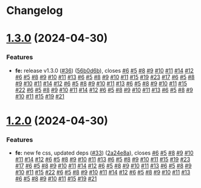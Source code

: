 # Changelog

# [1.3.0](https://github.com/nikolajovancevic/automating-stuff/compare/v1.2.0...v1.3.0) (2024-04-30)


### Features

* **fe:** release v1.3.0 ([#36](https://github.com/nikolajovancevic/automating-stuff/issues/36)) ([56b0d6b](https://github.com/nikolajovancevic/automating-stuff/commit/56b0d6bab3ed8b111db9df9f3cd13b590dae1c13)), closes [#6](https://github.com/nikolajovancevic/automating-stuff/issues/6) [#5](https://github.com/nikolajovancevic/automating-stuff/issues/5) [#8](https://github.com/nikolajovancevic/automating-stuff/issues/8) [#9](https://github.com/nikolajovancevic/automating-stuff/issues/9) [#10](https://github.com/nikolajovancevic/automating-stuff/issues/10) [#11](https://github.com/nikolajovancevic/automating-stuff/issues/11) [#14](https://github.com/nikolajovancevic/automating-stuff/issues/14) [#12](https://github.com/nikolajovancevic/automating-stuff/issues/12) [#6](https://github.com/nikolajovancevic/automating-stuff/issues/6) [#5](https://github.com/nikolajovancevic/automating-stuff/issues/5) [#8](https://github.com/nikolajovancevic/automating-stuff/issues/8) [#9](https://github.com/nikolajovancevic/automating-stuff/issues/9) [#10](https://github.com/nikolajovancevic/automating-stuff/issues/10) [#11](https://github.com/nikolajovancevic/automating-stuff/issues/11) [#13](https://github.com/nikolajovancevic/automating-stuff/issues/13) [#6](https://github.com/nikolajovancevic/automating-stuff/issues/6) [#5](https://github.com/nikolajovancevic/automating-stuff/issues/5) [#8](https://github.com/nikolajovancevic/automating-stuff/issues/8) [#9](https://github.com/nikolajovancevic/automating-stuff/issues/9) [#10](https://github.com/nikolajovancevic/automating-stuff/issues/10) [#11](https://github.com/nikolajovancevic/automating-stuff/issues/11) [#15](https://github.com/nikolajovancevic/automating-stuff/issues/15) [#19](https://github.com/nikolajovancevic/automating-stuff/issues/19) [#23](https://github.com/nikolajovancevic/automating-stuff/issues/23) [#17](https://github.com/nikolajovancevic/automating-stuff/issues/17) [#6](https://github.com/nikolajovancevic/automating-stuff/issues/6) [#5](https://github.com/nikolajovancevic/automating-stuff/issues/5) [#8](https://github.com/nikolajovancevic/automating-stuff/issues/8) [#9](https://github.com/nikolajovancevic/automating-stuff/issues/9) [#10](https://github.com/nikolajovancevic/automating-stuff/issues/10) [#11](https://github.com/nikolajovancevic/automating-stuff/issues/11) [#14](https://github.com/nikolajovancevic/automating-stuff/issues/14) [#12](https://github.com/nikolajovancevic/automating-stuff/issues/12) [#6](https://github.com/nikolajovancevic/automating-stuff/issues/6) [#5](https://github.com/nikolajovancevic/automating-stuff/issues/5) [#8](https://github.com/nikolajovancevic/automating-stuff/issues/8) [#9](https://github.com/nikolajovancevic/automating-stuff/issues/9) [#10](https://github.com/nikolajovancevic/automating-stuff/issues/10) [#11](https://github.com/nikolajovancevic/automating-stuff/issues/11) [#13](https://github.com/nikolajovancevic/automating-stuff/issues/13) [#6](https://github.com/nikolajovancevic/automating-stuff/issues/6) [#5](https://github.com/nikolajovancevic/automating-stuff/issues/5) [#8](https://github.com/nikolajovancevic/automating-stuff/issues/8) [#9](https://github.com/nikolajovancevic/automating-stuff/issues/9) [#10](https://github.com/nikolajovancevic/automating-stuff/issues/10) [#11](https://github.com/nikolajovancevic/automating-stuff/issues/11) [#15](https://github.com/nikolajovancevic/automating-stuff/issues/15) [#22](https://github.com/nikolajovancevic/automating-stuff/issues/22) [#6](https://github.com/nikolajovancevic/automating-stuff/issues/6) [#5](https://github.com/nikolajovancevic/automating-stuff/issues/5) [#8](https://github.com/nikolajovancevic/automating-stuff/issues/8) [#9](https://github.com/nikolajovancevic/automating-stuff/issues/9) [#10](https://github.com/nikolajovancevic/automating-stuff/issues/10) [#11](https://github.com/nikolajovancevic/automating-stuff/issues/11) [#14](https://github.com/nikolajovancevic/automating-stuff/issues/14) [#12](https://github.com/nikolajovancevic/automating-stuff/issues/12) [#6](https://github.com/nikolajovancevic/automating-stuff/issues/6) [#5](https://github.com/nikolajovancevic/automating-stuff/issues/5) [#8](https://github.com/nikolajovancevic/automating-stuff/issues/8) [#9](https://github.com/nikolajovancevic/automating-stuff/issues/9) [#10](https://github.com/nikolajovancevic/automating-stuff/issues/10) [#11](https://github.com/nikolajovancevic/automating-stuff/issues/11) [#13](https://github.com/nikolajovancevic/automating-stuff/issues/13) [#6](https://github.com/nikolajovancevic/automating-stuff/issues/6) [#5](https://github.com/nikolajovancevic/automating-stuff/issues/5) [#8](https://github.com/nikolajovancevic/automating-stuff/issues/8) [#9](https://github.com/nikolajovancevic/automating-stuff/issues/9) [#10](https://github.com/nikolajovancevic/automating-stuff/issues/10) [#11](https://github.com/nikolajovancevic/automating-stuff/issues/11) [#15](https://github.com/nikolajovancevic/automating-stuff/issues/15) [#19](https://github.com/nikolajovancevic/automating-stuff/issues/19) [#21](https://github.com/nikolajovancevic/automating-stuff/issues/21)

# [1.2.0](https://github.com/nikolajovancevic/automating-stuff/compare/v1.1.1...v1.2.0) (2024-04-30)


### Features

* **fe:** new fe css, updated deps  ([#33](https://github.com/nikolajovancevic/automating-stuff/issues/33)) ([2a24e8a](https://github.com/nikolajovancevic/automating-stuff/commit/2a24e8a1d1274ca17049db0f2e70830a8549efdb)), closes [#6](https://github.com/nikolajovancevic/automating-stuff/issues/6) [#5](https://github.com/nikolajovancevic/automating-stuff/issues/5) [#8](https://github.com/nikolajovancevic/automating-stuff/issues/8) [#9](https://github.com/nikolajovancevic/automating-stuff/issues/9) [#10](https://github.com/nikolajovancevic/automating-stuff/issues/10) [#11](https://github.com/nikolajovancevic/automating-stuff/issues/11) [#14](https://github.com/nikolajovancevic/automating-stuff/issues/14) [#12](https://github.com/nikolajovancevic/automating-stuff/issues/12) [#6](https://github.com/nikolajovancevic/automating-stuff/issues/6) [#5](https://github.com/nikolajovancevic/automating-stuff/issues/5) [#8](https://github.com/nikolajovancevic/automating-stuff/issues/8) [#9](https://github.com/nikolajovancevic/automating-stuff/issues/9) [#10](https://github.com/nikolajovancevic/automating-stuff/issues/10) [#11](https://github.com/nikolajovancevic/automating-stuff/issues/11) [#13](https://github.com/nikolajovancevic/automating-stuff/issues/13) [#6](https://github.com/nikolajovancevic/automating-stuff/issues/6) [#5](https://github.com/nikolajovancevic/automating-stuff/issues/5) [#8](https://github.com/nikolajovancevic/automating-stuff/issues/8) [#9](https://github.com/nikolajovancevic/automating-stuff/issues/9) [#10](https://github.com/nikolajovancevic/automating-stuff/issues/10) [#11](https://github.com/nikolajovancevic/automating-stuff/issues/11) [#15](https://github.com/nikolajovancevic/automating-stuff/issues/15) [#19](https://github.com/nikolajovancevic/automating-stuff/issues/19) [#23](https://github.com/nikolajovancevic/automating-stuff/issues/23) [#17](https://github.com/nikolajovancevic/automating-stuff/issues/17) [#6](https://github.com/nikolajovancevic/automating-stuff/issues/6) [#5](https://github.com/nikolajovancevic/automating-stuff/issues/5) [#8](https://github.com/nikolajovancevic/automating-stuff/issues/8) [#9](https://github.com/nikolajovancevic/automating-stuff/issues/9) [#10](https://github.com/nikolajovancevic/automating-stuff/issues/10) [#11](https://github.com/nikolajovancevic/automating-stuff/issues/11) [#14](https://github.com/nikolajovancevic/automating-stuff/issues/14) [#12](https://github.com/nikolajovancevic/automating-stuff/issues/12) [#6](https://github.com/nikolajovancevic/automating-stuff/issues/6) [#5](https://github.com/nikolajovancevic/automating-stuff/issues/5) [#8](https://github.com/nikolajovancevic/automating-stuff/issues/8) [#9](https://github.com/nikolajovancevic/automating-stuff/issues/9) [#10](https://github.com/nikolajovancevic/automating-stuff/issues/10) [#11](https://github.com/nikolajovancevic/automating-stuff/issues/11) [#13](https://github.com/nikolajovancevic/automating-stuff/issues/13) [#6](https://github.com/nikolajovancevic/automating-stuff/issues/6) [#5](https://github.com/nikolajovancevic/automating-stuff/issues/5) [#8](https://github.com/nikolajovancevic/automating-stuff/issues/8) [#9](https://github.com/nikolajovancevic/automating-stuff/issues/9) [#10](https://github.com/nikolajovancevic/automating-stuff/issues/10) [#11](https://github.com/nikolajovancevic/automating-stuff/issues/11) [#15](https://github.com/nikolajovancevic/automating-stuff/issues/15) [#22](https://github.com/nikolajovancevic/automating-stuff/issues/22) [#6](https://github.com/nikolajovancevic/automating-stuff/issues/6) [#5](https://github.com/nikolajovancevic/automating-stuff/issues/5) [#8](https://github.com/nikolajovancevic/automating-stuff/issues/8) [#9](https://github.com/nikolajovancevic/automating-stuff/issues/9) [#10](https://github.com/nikolajovancevic/automating-stuff/issues/10) [#11](https://github.com/nikolajovancevic/automating-stuff/issues/11) [#14](https://github.com/nikolajovancevic/automating-stuff/issues/14) [#12](https://github.com/nikolajovancevic/automating-stuff/issues/12) [#6](https://github.com/nikolajovancevic/automating-stuff/issues/6) [#5](https://github.com/nikolajovancevic/automating-stuff/issues/5) [#8](https://github.com/nikolajovancevic/automating-stuff/issues/8) [#9](https://github.com/nikolajovancevic/automating-stuff/issues/9) [#10](https://github.com/nikolajovancevic/automating-stuff/issues/10) [#11](https://github.com/nikolajovancevic/automating-stuff/issues/11) [#13](https://github.com/nikolajovancevic/automating-stuff/issues/13) [#6](https://github.com/nikolajovancevic/automating-stuff/issues/6) [#5](https://github.com/nikolajovancevic/automating-stuff/issues/5) [#8](https://github.com/nikolajovancevic/automating-stuff/issues/8) [#9](https://github.com/nikolajovancevic/automating-stuff/issues/9) [#10](https://github.com/nikolajovancevic/automating-stuff/issues/10) [#11](https://github.com/nikolajovancevic/automating-stuff/issues/11) [#15](https://github.com/nikolajovancevic/automating-stuff/issues/15) [#19](https://github.com/nikolajovancevic/automating-stuff/issues/19) [#21](https://github.com/nikolajovancevic/automating-stuff/issues/21)
